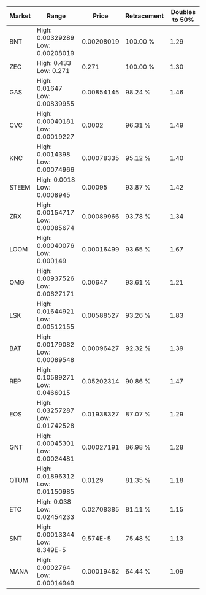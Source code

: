 | Market | Range | Price| Retracement | Doubles to 50% |
| --- | --- | --- | --- | --- |
| BNT | High: 0.00329289<br />Low: 0.00208019 | 0.00208019 | 100.00 % | 1.29 |
| ZEC | High: 0.433<br />Low: 0.271 | 0.271 | 100.00 % | 1.30 |
| GAS | High: 0.01647<br />Low: 0.00839955 | 0.00854145 | 98.24 % | 1.46 |
| CVC | High: 0.00040181<br />Low: 0.00019227 | 0.0002 | 96.31 % | 1.49 |
| KNC | High: 0.0014398<br />Low: 0.00074966 | 0.00078335 | 95.12 % | 1.40 |
| STEEM | High: 0.0018<br />Low: 0.0008945 | 0.00095 | 93.87 % | 1.42 |
| ZRX | High: 0.00154717<br />Low: 0.00085674 | 0.00089966 | 93.78 % | 1.34 |
| LOOM | High: 0.00040076<br />Low: 0.000149 | 0.00016499 | 93.65 % | 1.67 |
| OMG | High: 0.00937526<br />Low: 0.00627171 | 0.00647 | 93.61 % | 1.21 |
| LSK | High: 0.01644921<br />Low: 0.00512155 | 0.00588527 | 93.26 % | 1.83 |
| BAT | High: 0.00179082<br />Low: 0.00089548 | 0.00096427 | 92.32 % | 1.39 |
| REP | High: 0.10589271<br />Low: 0.0466015 | 0.05202314 | 90.86 % | 1.47 |
| EOS | High: 0.03257287<br />Low: 0.01742528 | 0.01938327 | 87.07 % | 1.29 |
| GNT | High: 0.00045301<br />Low: 0.00024481 | 0.00027191 | 86.98 % | 1.28 |
| QTUM | High: 0.01896312<br />Low: 0.01150985 | 0.0129 | 81.35 % | 1.18 |
| ETC | High: 0.038<br />Low: 0.02454233 | 0.02708385 | 81.11 % | 1.15 |
| SNT | High: 0.00013344<br />Low: 8.349E-5 | 9.574E-5 | 75.48 % | 1.13 |
| MANA | High: 0.0002764<br />Low: 0.00014949 | 0.00019462 | 64.44 % | 1.09 |
